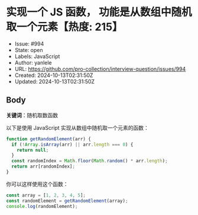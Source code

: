 # 实现一个 JS 函数， 功能是从数组中随机取一个元素【热度: 215】

- Issue: #994
- State: open
- Labels: JavaScript
- Author: yanlele
- URL: https://github.com/pro-collection/interview-question/issues/994
- Created: 2024-10-13T02:31:50Z
- Updated: 2024-10-13T02:31:50Z

## Body

**关键词**：随机取数函数

以下是使用 JavaScript 实现从数组中随机取一个元素的函数：

```javascript
function getRandomElement(arr) {
  if (!Array.isArray(arr) || arr.length === 0) {
    return null;
  }
  const randomIndex = Math.floor(Math.random() * arr.length);
  return arr[randomIndex];
}
```

你可以这样使用这个函数：

```javascript
const array = [1, 2, 3, 4, 5];
const randomElement = getRandomElement(array);
console.log(randomElement);
```

